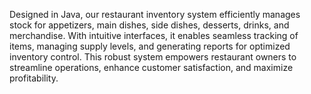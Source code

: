 Designed in Java, our restaurant inventory system efficiently manages stock for appetizers, main dishes, side dishes, desserts,
drinks, and merchandise. With intuitive interfaces, it enables seamless tracking of items, managing supply levels, and generating 
reports for optimized inventory control. This robust system empowers restaurant owners to streamline operations, enhance customer 
satisfaction, and maximize profitability.
